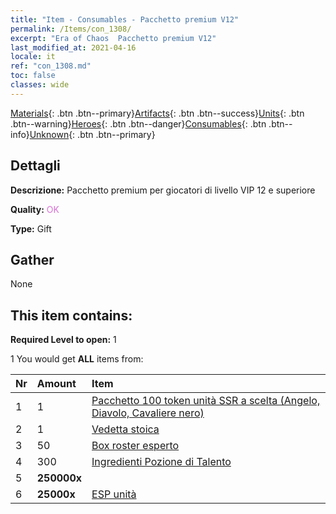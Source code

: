 ```yaml
---
title: "Item - Consumables - Pacchetto premium V12"
permalink: /Items/con_1308/
excerpt: "Era of Chaos  Pacchetto premium V12"
last_modified_at: 2021-04-16
locale: it
ref: "con_1308.md"
toc: false
classes: wide
---
```

 [Materials](/it/Items/){: .btn .btn--primary}[Artifacts](/it/Items/Artifacts/){: .btn .btn--success}[Units](/it/Items/Units/){: .btn .btn--warning}[Heroes](/it/Items/Heroes/){: .btn .btn--danger}[Consumables](/it/Items/Consumables/){: .btn .btn--info}[Unknown](/it/Items/Unknown/){: .btn .btn--primary}

## Dettagli
 **Descrizione:** Pacchetto premium per giocatori di livello VIP 12 e superiore

 **Quality:** <span style="color: #DA70D6">OK</span>

 **Type:** Gift

## Gather

  None

## This item contains:

 **Required Level to open:** 1

 1 You would get **ALL** items  from:

  | Nr | Amount |     Item    |
  |:---|:-------|:------------|
  | 1 | 1 | [Pacchetto 100 token unità SSR a scelta (Angelo, Diavolo, Cavaliere nero)](/it/Items/con_1321/) |  | 
  | 2 | 1 | [Vedetta stoica](/it/Items/art_133/) |  | 
  | 3 | 50 | [Box roster esperto](/it/Items/con_776/) |  | 
  | 4 | 300 | [Ingredienti Pozione di Talento](/it/Items/con_1120/) |  | 
  | 5 |  **250000x** | <i class="fas fa-coins"/> |  | 
  | 6 |  **25000x** | [ESP unità](/it/Items/con_902/) |  | 
